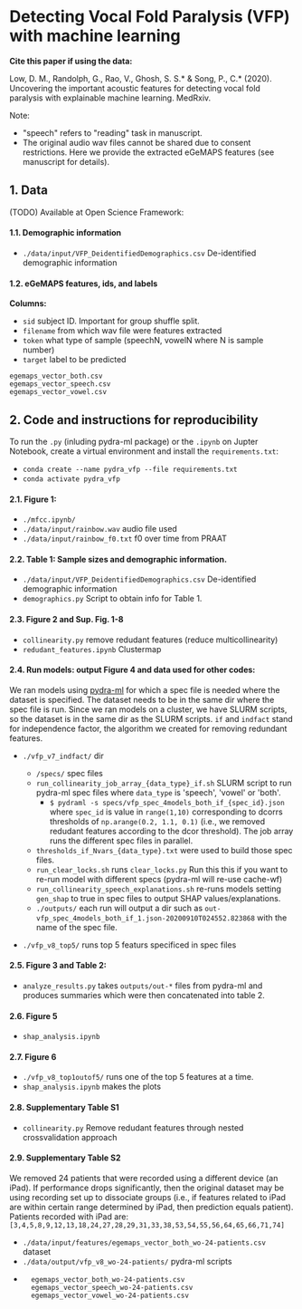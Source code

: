 # Detecting Vocal Fold Paralysis (VFP) with machine learning

**Cite this paper if using the data:**

Low, D. M., Randolph, G., Rao, V., Ghosh, S. S.* & Song, P., C.* (2020). Uncovering the important acoustic features for detecting vocal fold paralysis with explainable machine learning. MedRxiv. 



Note: 
* "speech" refers to "reading" task in manuscript.
* The original audio wav files cannot be shared due to consent restrictions. Here we provide the extracted eGeMAPS features (see manuscript for details).

## 1. Data

(TODO) Available at Open Science Framework:

#### 1.1. Demographic information 
* `./data/input/VFP_DeidentifiedDemographics.csv` De-identified demographic information
 
#### 1.2. eGeMAPS features, ids, and labels 
**Columns:**
* `sid` subject ID. Important for group shuffle split.
* `filename` from which wav file were features extracted
* `token` what type of sample (speechN, vowelN where N is sample number)
* `target` label to be predicted

```
egemaps_vector_both.csv
egemaps_vector_speech.csv
egemaps_vector_vowel.csv
```




## 2. Code and instructions for reproducibility 
 
To run the `.py` (inluding pydra-ml package) or the `.ipynb` on Jupter Notebook, create a virtual environment and install the `requirements.txt`:
* `conda create --name pydra_vfp --file requirements.txt`
* `conda activate pydra_vfp`


#### 2.1. Figure 1:
* `./mfcc.ipynb/`
* `./data/input/rainbow.wav` audio file used
* `./data/input/rainbow_f0.txt` f0 over time from PRAAT 

#### 2.2. Table 1: Sample sizes and demographic information. 
* `./data/input/VFP_DeidentifiedDemographics.csv` De-identified demographic information
* `demographics.py` Script to obtain info for Table 1.

#### 2.3. Figure 2 and Sup. Fig. 1-8
* `collinearity.py` remove redudant features (reduce multicollinearity) 
* `redudant_features.ipynb` Clustermap

#### 2.4. Run models: output Figure 4 and data used for other codes:
We ran models using [pydra-ml](https://github.com/nipype/pydra-ml) for which a spec file is needed where the dataset is specified. The dataset needs to be in the same dir where the spec file is run. Since we ran models on a cluster, we have SLURM scripts, so  the dataset is in the same dir as the SLURM scripts.
`if` and `indfact` stand for independence factor, the algorithm we created for removing redundant features. 
* `./vfp_v7_indfact/` dir 
    * `/specs/` spec files
    * `run_collinearity_job_array_{data_type}_if.sh` SLURM script to run pydra-ml spec files where `data_type` is 'speech', 'vowel' or 'both'. 
        * ```$ pydraml -s specs/vfp_spec_4models_both_if_{spec_id}.json``` where `spec_id` is value in `range(1,10)` corresponding to dcorrs thresholds of `np.arange(0.2, 1.1, 0.1)` (i.e., we removed redudant features according to the dcor threshold). The job array runs the different spec files in parallel.
    * `thresholds_if_Nvars_{data_type}.txt` were used to build those spec files.
    * `run_clear_locks.sh` runs `clear_locks.py` Run this this if you want to re-run model with different specs (pydra-ml will re-use cache-wf)
    * `run_collinearity_speech_explanations.sh` re-runs models setting `gen_shap` to true in spec files to output SHAP values/explanations.
    * `./outputs/` each run will output a dir such as `out-vfp_spec_4models_both_if_1.json-20200910T024552.823868` with the name of the spec file. 
    
* `./vfp_v8_top5/` runs top 5 featurs specificed in spec files
   

#### 2.5. Figure 3 and Table 2:
* `analyze_results.py` takes `outputs/out-*` files from pydra-ml and produces summaries which were then concatenated into table 2. 

#### 2.6. Figure 5
* `shap_analysis.ipynb` 

#### 2.7. Figure 6
* `./vfp_v8_top1outof5/` runs one of the top 5 features at a time.
* `shap_analysis.ipynb` makes the plots

#### 2.8. Supplementary Table S1
* `collinearity.py` Remove redudant features through nested crossvalidation approach

#### 2.9. Supplementary Table S2
We removed 24 patients that were recorded using a different device (an iPad). If performance drops significantly, then the original dataset may be using recording set up to dissociate groups (i.e., if features related to iPad are within certain range determined by iPad, then prediction equals patient).
Patients recorded with iPad are: `[3,4,5,8,9,12,13,18,24,27,28,29,31,33,38,53,54,55,56,64,65,66,71,74]`  
* `./data/input/features/egemaps_vector_both_wo-24-patients.csv` dataset
* `./data/output/vfp_v8_wo-24-patients/` pydra-ml scripts
* ```
    egemaps_vector_both_wo-24-patients.csv
    egemaps_vector_speech_wo-24-patients.csv
    egemaps_vector_vowel_wo-24-patients.csv
    ```




